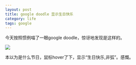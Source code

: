 ```yaml
---
layout: post
title: google doodle 显示生日快乐
category: life
tags: google
---
```


今天按照惯例喵了一眼google doodle，惊讶地发现是这样的。

![](https://cdn.kelu.org/blog/2017/03/google-doodle-happy-birthday.png)

本以为是什么节日，鼠标hover了下，显示“生日快乐,非弧”。感慨。
